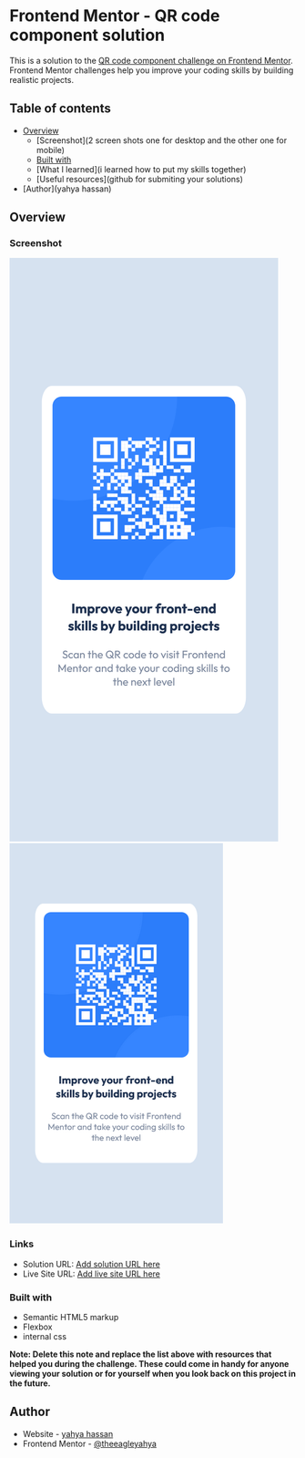 # Frontend Mentor - QR code component solution

This is a solution to the [QR code component challenge on Frontend Mentor](https://www.frontendmentor.io/challenges/qr-code-component-iux_sIO_H). Frontend Mentor challenges help you improve your coding skills by building realistic projects. 

## Table of contents

- [Overview](#overview)
  - [Screenshot](2 screen shots one for desktop and the other one for mobile)
  - [Built with](flexbox)
  - [What I learned](i learned how to put my skills together)
  - [Useful resources](github for submiting your solutions)
- [Author](yahya hassan)


## Overview

### Screenshot

![](/design/Desktop.png)
![](/design/mobile.png)


### Links

- Solution URL: [Add solution URL here](https://theeagleyahya.github.io/)
- Live Site URL: [Add live site URL here](https://theeagleyahya.github.io/)


### Built with

- Semantic HTML5 markup
- Flexbox
- internal css



**Note: Delete this note and replace the list above with resources that helped you during the challenge. These could come in handy for anyone viewing your solution or for yourself when you look back on this project in the future.**

## Author

- Website - [yahya hassan](https://theeagleyahya.github.io/)
- Frontend Mentor - [@theeagleyahya](https://www.frontendmentor.io/profile/theeagleyahya)


